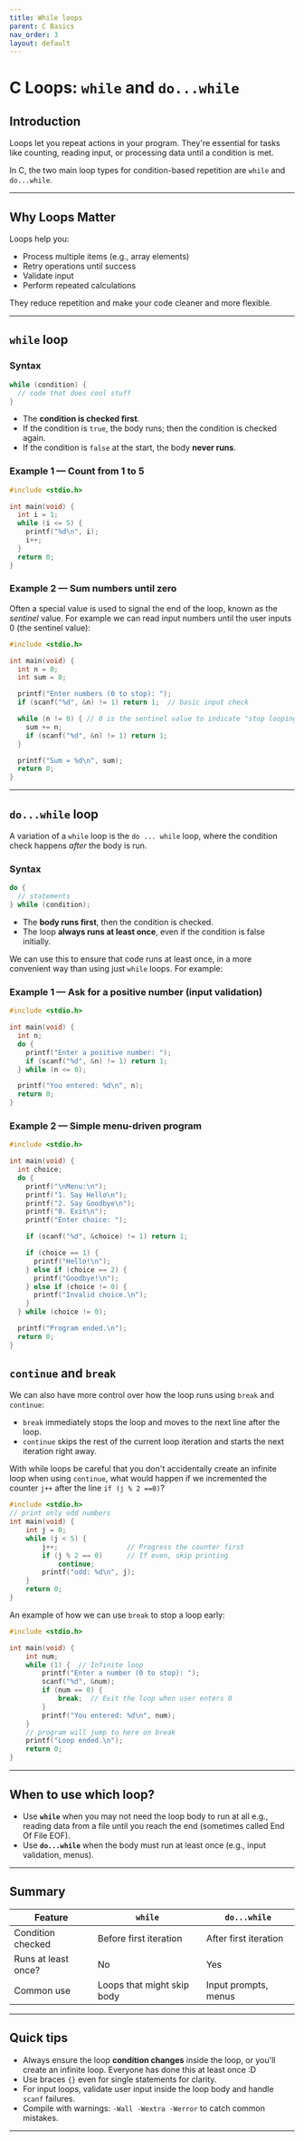 ```yaml
---
title: While loops
parent: C Basics
nav_order: 3
layout: default
---
```



# C Loops: `while` and `do...while`

## Introduction

Loops let you repeat actions in your program. They're essential for tasks like counting, reading input, or processing data until a condition is met.

In C, the two main loop types for condition-based repetition are `while` and `do...while`.


---

## Why Loops Matter

Loops help you:

- Process multiple items (e.g., array elements)
- Retry operations until success
- Validate input
- Perform repeated calculations

They reduce repetition and make your code cleaner and more flexible.

---

## `while` loop

### Syntax

```c
while (condition) {
  // code that does cool stuff
}
```

- The **condition is checked first**.
- If the condition is `true`, the body runs; then the condition is checked again.
- If the condition is `false` at the start, the body **never runs**.

### Example 1 — Count from 1 to 5

```c
#include <stdio.h>

int main(void) {
  int i = 1;
  while (i <= 5) {
    printf("%d\n", i);
    i++;
  }
  return 0;
}
```

### Example 2 — Sum numbers until zero

Often a special value is used to signal the end of the loop, known as the *sentinel* value. For example we can read input numbers until the user inputs 0 (the sentinel value):

```c
#include <stdio.h>

int main(void) {
  int n = 0;
  int sum = 0;

  printf("Enter numbers (0 to stop): ");
  if (scanf("%d", &n) != 1) return 1;  // basic input check

  while (n != 0) { // 0 is the sentinel value to indicate "stop looping"
    sum += n;
    if (scanf("%d", &n) != 1) return 1;
  }

  printf("Sum = %d\n", sum);
  return 0;
}
```

---

## `do...while` loop

A variation of a `while` loop is the `do ... while` loop, where the condition check happens *after* the body is run.

### Syntax

```c
do {
  // statements
} while (condition);
```

- The **body runs first**, then the condition is checked.
- The loop **always runs at least once**, even if the condition is false initially.

We can use this to ensure that code runs at least once, in a more convenient way than using just `while` loops. For example: 

### Example 1 — Ask for a positive number (input validation)

```c
#include <stdio.h>

int main(void) {
  int n;
  do {
    printf("Enter a positive number: ");
    if (scanf("%d", &n) != 1) return 1;
  } while (n <= 0);

  printf("You entered: %d\n", n);
  return 0;
}
```

### Example 2 — Simple menu-driven program

```c
#include <stdio.h>

int main(void) {
  int choice;
  do {
    printf("\nMenu:\n");
    printf("1. Say Hello\n");
    printf("2. Say Goodbye\n");
    printf("0. Exit\n");
    printf("Enter choice: ");

    if (scanf("%d", &choice) != 1) return 1;

    if (choice == 1) {
      printf("Hello!\n");
    } else if (choice == 2) {
      printf("Goodbye!\n");
    } else if (choice != 0) {
      printf("Invalid choice.\n");
    }
  } while (choice != 0);

  printf("Program ended.\n");
  return 0;
}
```

## `continue` and `break`

We can also have more control over how the loop runs using `break` and `continue`:

- `break` immediately stops the loop and moves to the next line after the loop.
- `continue` skips the rest of the current loop iteration and starts the next iteration right away.

With while loops be careful that you don't accidentally create an infinite loop when using `continue`, what would happen if we incremented the counter `j++` after the line `if (j % 2 ==0)`?

```c
#include <stdio.h>
// print only odd numbers
int main(void) {
    int j = 0;
    while (j < 5) {
        j++;                 // Progress the counter first
        if (j % 2 == 0)      // If even, skip printing
            continue;
        printf("odd: %d\n", j);
    }
    return 0;
}
```

An example of how we can use `break` to stop a loop early:

```c
#include <stdio.h>

int main(void) {
    int num;
    while (1) {  // Infinite loop
        printf("Enter a number (0 to stop): ");
        scanf("%d", &num);
        if (num == 0) {
            break;  // Exit the loop when user enters 0
        }
        printf("You entered: %d\n", num);
    }
    // program will jump to here on break
    printf("Loop ended.\n");
    return 0;
}
```

---

## When to use which loop?

- Use **`while`** when you may not need the loop body to run at all e.g., reading data from a file until you reach the end (sometimes called End Of File EOF).
- Use **`do...while`** when the body must run at least once (e.g., input validation, menus).

---

## Summary

| Feature             | `while`                    | `do...while`               |
|---------------------|----------------------------|----------------------------|
| Condition checked   | Before first iteration     | After first iteration      |
| Runs at least once? | No                         | Yes                        |
| Common use          | Loops that might skip body | Input prompts, menus       |

---

## Quick tips

- Always ensure the loop **condition changes** inside the loop, or you'll create an infinite loop. Everyone has done this at least once :D
- Use braces `{}` even for single statements for clarity.
- For input loops, validate user input inside the loop body and handle `scanf` failures.
- Compile with warnings: `-Wall -Wextra -Werror` to catch common mistakes.

---
